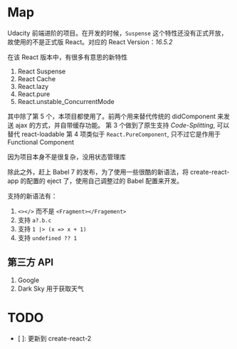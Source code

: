 # Map

Udacity 前端进阶的项目。在开发的时候，`Suspense` 这个特性还没有正式开放，故使用的不是正式版 React。对应的 React Version：_16.5.2_

在该 React 版本中，有很多有意思的新特性

1. React Suspense
2. React Cache
3. React.lazy
4. React.pure
5. React.unstable_ConcurrentMode

其中除了第 5 个，本项目都使用了。前两个用来替代传统的 didComponent 来发送 ajax 的方式，并自带缓存功能。
第 3 个做到了原生支持 _Code-Splitting_, 可以替代 react-loadable
第 4 项类似于 `React.PureComponent`, 只不过它是作用于 Functional Component

因为项目本身不是很复杂，没用状态管理库

除此之外，赶上 Babel 7 的发布，为了使用一些很酷的新语法，将 create-react-app 的配置的 eject 了，使用自己调整过的 Babel 配置来开发。

支持的新语法有：

1. `<></>` 而不是 `<Fragment></Fragement>`
2. 支持 `a?.b.c`
3. 支持 `1 |> (x => x + 1)`
4. 支持 `undefined ?? 1`

## 第三方 API

1. Google
2. Dark Sky 用于获取天气

# TODO

- [ ]: 更新到 create-react-2
